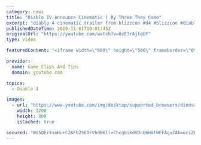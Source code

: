 ```yaml
---
category: news
title: "Diablo IV Announce Cinematic | By Three They Come"
excerpt: "diablo 4 cinematic trailer from blizzcon #d4 #blizzcon #diablo."
publishedDateTime: 2019-11-01T19:01:45Z
originalUrl: "https://youtube.com/watch?v=0vE3rAjtqUY"
type: video

featuredContent: "<iframe width=\"800\" height=\"500\" frameborder=\"0\" src=\"https://www.youtube.com/embed/0vE3rAjtqUY\" allow=\"accelerometer; autoplay; encrypted-media; gyroscope; picture-in-picture\" allowfullscreen></iframe>"

provider:
  name: Game Clips And Tips
  domain: youtube.com

topics:
  - Diablo 4

images:
  - url: "https://www.youtube.com/img/desktop/supported_browsers/dinosaur.png"
    width: 1200
    height: 800
    isCached: true

secured: "Wd5QErXseHu+CZAFb25EOrVhdBKll+ChcqbikdVDnQ6HmtWFFAquZAkweciZEYRovgJMrMKBLG20gRq37xRWUFMYJ/fwrKV4VvyRlWT7Lfh7xJygNSIpfL4RyHl5JpnKhM8w6z2MVhNxnhG7Zzx30qjgXR5aMlM1LB6chmddZEl4CJfBwCIab8/OFTr0DZrLQWv8wxgNTasy1N2WiVGvPMNMnec4KOHQfOeX3pC8kw6HSHji/8BIyiv7+RQy+kB7yUY746T1xTdrDlVqMaWgLt4ouVMmj8a5tRH+CVq51E5wx1lgqoHuNoKN5TzjqOP8gzOQyWJ7xcSVDQDl/Sv6tTvVwGu+QlynvoQNpOKrqUHZ2Z+h7KxmBLq/ry4ANGIx8jMxKXn2PIjJFKiBp0FhGw==;qcGElvYD2aZhXE775Anj6Q=="
---
```


